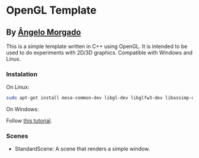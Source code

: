 # OpenGL Template
## By [Ângelo Morgado](https://github.com/angelomorgado)

This is a simple template written in C++ using OpenGL. It is intended to be used to do experiments with 2D/3D graphics. Compatible with Windows and Linux.

### Instalation

On Linux:
    
```bash
sudo apt-get install mesa-common-dev libgl-dev libglfw3-dev libassimp-dev libxrandr-dev libxi-dev libxxf86vm-dev libxcursor-dev libxinerama-dev libxext-dev libxrender-dev libglu1-mesa-dev
```

On Windows:

Follow [this tutorial](https://code.visualstudio.com/docs/cpp/config-mingw).

### Scenes

- StandardScene: A scene that renders a simple window.
